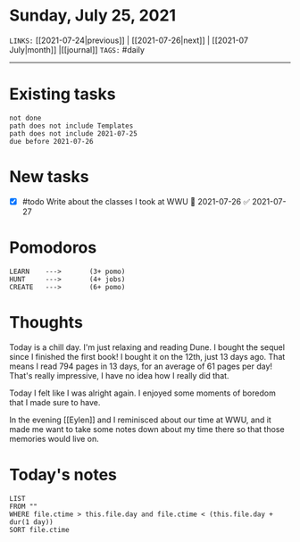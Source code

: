 # Sunday, July 25, 2021
`LINKS:` [[2021-07-24|previous]] | [[2021-07-26|next]] | [[2021-07 July|month]] |[[journal]] 
`TAGS:` #daily

---
# Existing tasks
```tasks
not done
path does not include Templates
path does not include 2021-07-25
due before 2021-07-26
```

# New tasks
- [x] #todo Write about the classes I took at WWU 📅 2021-07-26 ✅ 2021-07-27

# Pomodoros
```
LEARN    ---> 		(3+ pomo)
HUNT     ---> 		(4+ jobs)
CREATE   --->  		(6+ pomo)
```

# Thoughts
Today is a chill day. I'm just relaxing and reading Dune. I bought the sequel since I finished the first book! I bought it on the 12th, just 13 days ago. That means I read 794 pages in 13 days, for an average of 61 pages per day! That's really impressive, I have no idea how I really did that.  

Today I felt like I was alright again. I enjoyed some moments of boredom that I made sure to have. 

In the evening [[Eylen]] and I reminisced about our time at WWU, and it made me want to take some notes down about my time there so that those memories would live on. 

# Today's notes
```dataview
LIST 
FROM ""
WHERE file.ctime > this.file.day and file.ctime < (this.file.day + dur(1 day))
SORT file.ctime
```
